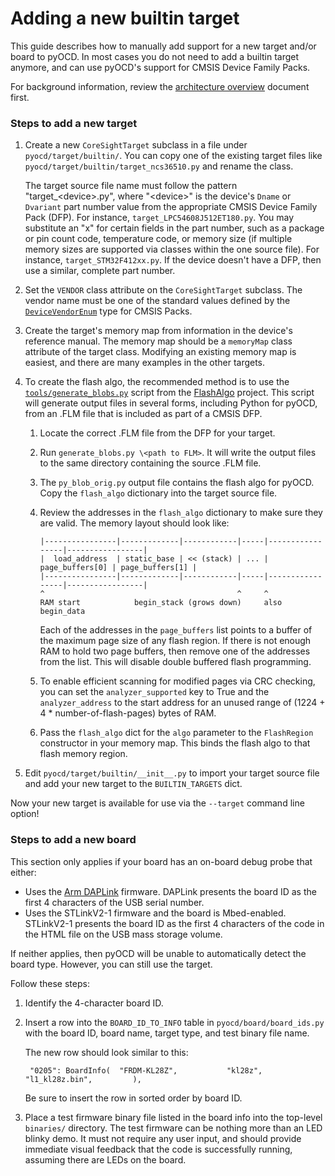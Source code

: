 Adding a new builtin target
===========================

This guide describes how to manually add support for a new target and/or board to pyOCD. In most
cases you do not need to add a builtin target anymore, and can use pyOCD's support for CMSIS
Device Family Packs.

For background information, review the [architecture overview](ARCHITECTURE.md) document first.

### Steps to add a new target

1. Create a new `CoreSightTarget` subclass in a file under `pyocd/target/builtin/`. You can copy one of the
    existing target files like `pyocd/target/builtin/target_ncs36510.py` and rename the class.

    The target source file name must follow
    the pattern "target\_\<device>.py", where "\<device>" is the device's `Dname` or `Dvariant` part
    number value from the appropriate CMSIS Device Family Pack (DFP). For instance,
    `target_LPC54608J512ET180.py`. You may substitute an "x" for certain fields in the part number,
    such as a package or pin count code, temperature code, or memory size (if multiple memory sizes
    are supported via classes within the one source file). For instance, `target_STM32F412xx.py`.
    If the device doesn't have a DFP, then use a similar, complete part number.

2. Set the `VENDOR` class attribute on the `CoreSightTarget` subclass. The vendor name must be one
    of the standard values defined by the
    [`DeviceVendorEnum`](http://arm-software.github.io/CMSIS_5/Pack/html/pdsc_family_pg.html#DeviceVendorEnum)
    type for CMSIS Packs.

3. Create the target's memory map from information in the device's reference manual. The memory map
    should be a `memoryMap` class attribute of the target class. Modifying an existing memory map is
    easiest, and there are many examples in the other targets.

4. To create the flash algo, the recommended method is to use the [`tools/generate_blobs.py`](https://github.com/mbedmicro/FlashAlgo/blob/master/scripts/generate_blobs.py) script from the [FlashAlgo](https://github.com/mbedmicro/FlashAlgo) project. This script will
    generate output files in several forms, including Python for pyOCD, from an .FLM file that is
    included as part of a CMSIS DFP.

    1. Locate the correct .FLM file from the DFP for your target.

    2. Run `generate_blobs.py \<path to FLM>`. It will write the output files to the same directory
        containing the source .FLM file.

    3. The `py_blob_orig.py` output file contains the flash algo for pyOCD. Copy the `flash_algo`
        dictionary into the target source file.

    4. Review the addresses in the `flash_algo` dictionary to make sure they are valid. The memory
       layout should look like:

           |----------------|-------------|------------|-----|-----------------|-----------------|
           |  load_address  | static_base | << (stack) | ... | page_buffers[0] | page_buffers[1] |
           |----------------|-------------|------------|-----|-----------------|-----------------|
           ^                                           ^     ^
           RAM start            begin_stack (grows down)     also begin_data

       Each of the addresses in the `page_buffers` list points to a buffer of the maximum page
       size of any flash region. If there is not enough RAM to hold two page buffers, then remove
       one of the addresses from the list. This will disable double buffered flash programming.

    5. To enable efficient scanning for modified pages via CRC checking, you can set the
        `analyzer_supported` key to True and the `analyzer_address` to the start address for an
        unused range of (1224 + 4 * number-of-flash-pages) bytes of RAM.

    6. Pass the `flash_algo` dict for the `algo` parameter to the `FlashRegion` constructor in
        your memory map. This binds the flash algo to that flash memory region.

5. Edit `pyocd/target/builtin/__init__.py` to import your target source file and add your new target
    to the `BUILTIN_TARGETS` dict.

Now your new target is available for use via the `--target` command line option!


### Steps to add a new board

This section only applies if your board has an on-board debug probe that either:

- Uses the [Arm DAPLink](https://github.com/ARMmbed/DAPLink) firmware. DAPLink presents the board ID
    as the first 4 characters of the USB serial number.
- Uses the STLinkV2-1 firmware and the board is Mbed-enabled. STLinkV2-1 presents the board ID
    as the first 4 characters of the code in the HTML file on the USB mass storage volume.

If neither applies, then pyOCD will be unable to automatically detect the board type. However, you
can still use the target.

Follow these steps:

1. Identify the 4-character board ID.

2. Insert a row into the `BOARD_ID_TO_INFO` table in `pyocd/board/board_ids.py` with the board ID,
    board name, target type, and test binary file name.

    The new row should look similar to this:

        "0205": BoardInfo(  "FRDM-KL28Z",           "kl28z",            "l1_kl28z.bin",         ),

    Be sure to insert the row in sorted order by board ID.

3. Place a test firmware binary file listed in the board info into the top-level `binaries/`
    directory. The test firmware can be nothing more than an LED blinky demo. It must not require
    any user input, and should provide immediate visual feedback that the code is successfully
    running, assuming there are LEDs on the board.
